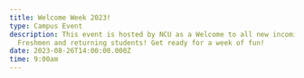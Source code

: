 ```yaml
---
title: Welcome Week 2023!
type: Campus Event
description: T﻿his event is hosted by NCU as a Welcome to all new incoming
  Freshmen and returning students! Get ready for a week of fun!
date: 2023-08-26T14:00:00.000Z
time: 9:00am
---
```


